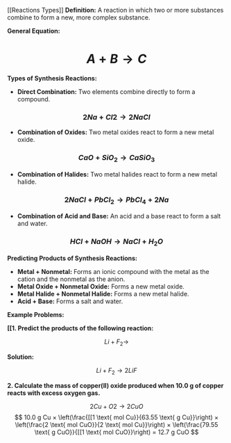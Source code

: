 [[Reactions Types]]
**Definition:** A reaction in which two or more substances combine to form a new, more complex substance.

**General Equation:**
# $$ A + B → C $$
**Types of Synthesis Reactions:**

* **Direct Combination:** Two elements combine directly to form a compound.
### $$ 2 Na + Cl2 → 2 NaCl $$
* **Combination of Oxides:** Two metal oxides react to form a new metal oxide.
### $$ CaO + SiO_2 → CaSiO_3 $$
* **Combination of Halides:** Two metal halides react to form a new metal halide.
### $$ 2 NaCl + PbCl_2 → PbCl_4 + 2 Na $$
* **Combination of Acid and Base:** An acid and a base react to form a salt and water.
### $$ HCl + NaOH → NaCl + H_2O $$
**Predicting Products of Synthesis Reactions:**

* **Metal + Nonmetal:** Forms an ionic compound with the metal as the cation and the nonmetal as the anion.
* **Metal Oxide + Nonmetal Oxide:** Forms a new metal oxide.
* **Metal Halide + Nonmetal Halide:** Forms a new metal halide.
* **Acid + Base:** Forms a salt and water.

**Example Problems:**

**[[1. Predict the products of the following reaction:**

$$ Li + F_2 → $$

**Solution:**

$$ Li + F_2 → 2 LiF $$

**2. Calculate the mass of copper(II) oxide produced when 10.0 g of copper reacts with excess oxygen gas.**

$$ 2 Cu + O2 → 2 CuO $$
$$ 10.0 g Cu × \left(\frac{[[1 \text{ mol Cu}}{63.55 \text{ g Cu}}\right) × \left(\frac{2 \text{ mol CuO}}{2 \text{ mol Cu}}\right) × \left(\frac{79.55 \text{ g CuO}}{[[1 \text{ mol CuO}}\right) = 12.7 g CuO $$